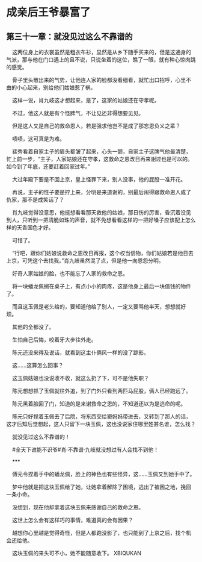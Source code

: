 # 成亲后王爷暴富了 
 ## 第三十一章：就没见过这么不靠谱的
     这两位身上的衣裳虽然是粗衣布衫，显然是从乡下随手买来的，但是这通身的气派，那与他在门口遇上的且不说，只说坐着的这位，瞧了一眼，就有种心惊肉跳的感觉。

    骨子里头散出来的气势，让他连人家的脸都没看细看，就忙出口招呼，心里不由的小心起来，别给他们姑娘惹了祸。

    这样一说，肖九岐这才想起来，是了，这家的姑娘还在守孝呢。

    不过，他这人就是有个怪脾气，不让见还非得想要见见。

    但是这人又是自己的救命恩人，若是强求他岂不是成了那忘恩负义之辈？

    啧啧，这可真是为难。

    裴秀看着自家主子的眉头都皱了起来，心头一颤，自家主子这脾气他最清楚，忙上前一步，“主子，人家姑娘还在守孝，这救命之恩改日再来谢过也是可以的。如今到了年底，还要赶着回家过年。”

    大过年殿下要是不回上京，皇上怪罪下来，别人没事，他的屁股一准开花。

    再说，主子的性子要是拧上来，分明是来道谢的，别最后闹得跟救命恩人成了仇家，那不是成笑话了？

    肖九岐觉得没意思，他挺想看看那天救他的姑娘，那日伤的厉害，昏沉着没见到人，只听到一把清脆如珠的声音，就不免想看看这样的一把好嗓子应该配上怎么样的天香国色才好。

    可惜了。

    “行吧，跟你们姑娘说救命之恩改日再报，这个权当信物，你们姑娘若是他日去上京，可凭这个去找我。”肖九岐虽然混了点，但是他一向恩怨分明。

    好奇人家姑娘的脸，也不能忘了人家的救命之恩。

    将一块蟠龙佩搁在桌子上，有点小小的肉疼，这是他身上最后一块值钱的物件了。

    而且这玉佩是老头给的，要知道他给了别人，一定又要骂他半天，想想就好烦。

    其他的全都没了。

    生怕自己后悔，咬着牙大步往外走。

    陈元还没来得及说话，就看到这主仆俩风一样的没了踪影。

    这……这算怎么回事？

    这玉佩姑娘也没说收不收，就这么扔了下，可不是他失职？

    陈元想想抓了玉佩就往外追，到了门外只看到两匹马屁股，俩人已经跑远了。

    陈元黑着脸回了门，知道的是来谢救命之恩的，不知道还以为是逃命的呢。

    陈元只好捏着玉佩去了后院，将东西交给窦妈妈带进去，又转到了那人的话，这才后知后觉想起，这人只留下一块玉佩，这也没说家住哪里姓甚名谁，怎么找？

    就没见过这么不靠谱的！

    #全天下谁能不识爷#肖·不靠谱·九岐就没想过有人会找不到他！

    ***

    傅元令捏着手中的蟠龙佩，脸上的神色也有些怪异，这……玉佩又到她手中了。

    梦中他就是把这块玉佩给了她，让她拿着解除了困境，逃出了被困之地，挽回一条小命。

    没想到，现在他却拿着这块玉佩来感谢自己的救命之恩。

    这世上怎么会有这样巧的事情，难道真的会有因果？

    越想你心里越是觉得奇怪，但是人都跑没影了，也只能到了上京之后，找个机会还给他。

    这块玉佩的来头可不小，她不能随意收下。 
XBIQUKAN